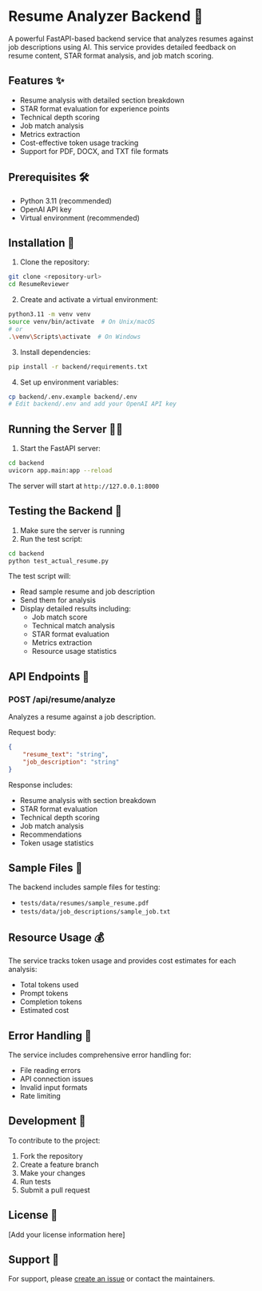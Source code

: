 # Resume Analyzer Backend 🎯

A powerful FastAPI-based backend service that analyzes resumes against job descriptions using AI. This service provides detailed feedback on resume content, STAR format analysis, and job match scoring.

## Features ✨

- Resume analysis with detailed section breakdown
- STAR format evaluation for experience points
- Technical depth scoring
- Job match analysis
- Metrics extraction
- Cost-effective token usage tracking
- Support for PDF, DOCX, and TXT file formats

## Prerequisites 🛠️

- Python 3.11 (recommended)
- OpenAI API key
- Virtual environment (recommended)

## Installation 🚀

1. Clone the repository:
```bash
git clone <repository-url>
cd ResumeReviewer
```

2. Create and activate a virtual environment:
```bash
python3.11 -m venv venv
source venv/bin/activate  # On Unix/macOS
# or
.\venv\Scripts\activate  # On Windows
```

3. Install dependencies:
```bash
pip install -r backend/requirements.txt
```

4. Set up environment variables:
```bash
cp backend/.env.example backend/.env
# Edit backend/.env and add your OpenAI API key
```

## Running the Server 🏃‍♂️

1. Start the FastAPI server:
```bash
cd backend
uvicorn app.main:app --reload
```

The server will start at `http://127.0.0.1:8000`

## Testing the Backend 🧪

1. Make sure the server is running
2. Run the test script:
```bash
cd backend
python test_actual_resume.py
```

The test script will:
- Read sample resume and job description
- Send them for analysis
- Display detailed results including:
  - Job match score
  - Technical match analysis
  - STAR format evaluation
  - Metrics extraction
  - Resource usage statistics

## API Endpoints 🔌

### POST /api/resume/analyze

Analyzes a resume against a job description.

Request body:
```json
{
    "resume_text": "string",
    "job_description": "string"
}
```

Response includes:
- Resume analysis with section breakdown
- STAR format evaluation
- Technical depth scoring
- Job match analysis
- Recommendations
- Token usage statistics

## Sample Files 📄

The backend includes sample files for testing:
- `tests/data/resumes/sample_resume.pdf`
- `tests/data/job_descriptions/sample_job.txt`

## Resource Usage 💰

The service tracks token usage and provides cost estimates for each analysis:
- Total tokens used
- Prompt tokens
- Completion tokens
- Estimated cost

## Error Handling 🚨

The service includes comprehensive error handling for:
- File reading errors
- API connection issues
- Invalid input formats
- Rate limiting

## Development 🔧

To contribute to the project:
1. Fork the repository
2. Create a feature branch
3. Make your changes
4. Run tests
5. Submit a pull request

## License 📄

[Add your license information here]

## Support 🤝

For support, please [create an issue](repository-issues-url) or contact the maintainers. 